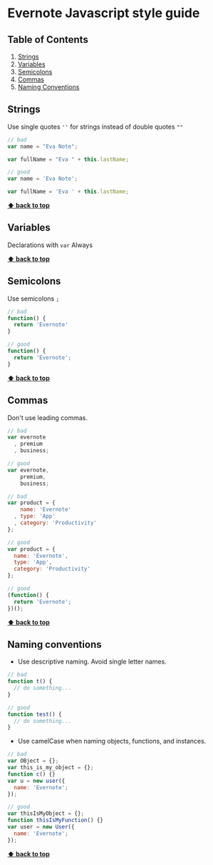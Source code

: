 Evernote Javascript style guide
======================

## Table of Contents

  1. [Strings](#strings)
  2. [Variables](#variables)
  3. [Semicolons](#semicolons)
  4. [Commas](#commas)
  5. [Naming Conventions](#naming-conventions)

## Strings

Use single quotes `''` for strings instead of double quotes `""`

  ```javascript
  // bad
  var name = "Eva Note";

  var fullName = "Eva " + this.lastName;

  // good
  var name = 'Eva Note';

  var fullName = 'Eva ' + this.lastName;
  ```

**[⬆ back to top](#table-of-contents)**


## Variables

Declarations with `var` Always

**[⬆ back to top](#table-of-contents)**


## Semicolons

Use semicolons `;`

  ```javascript
  // bad
  function() {
    return 'Evernote'
  }

  // good
  function() {
    return 'Evernote';
  }
  ```

**[⬆ back to top](#table-of-contents)**

## Commas

Don't use leading commas.

  ```javascript
  // bad
  var evernote
    , premium
    , business;

  // good
  var evernote,
      premium,
      business;

  // bad
  var product = {
      name: 'Evernote'
    , type: 'App'
    , category: 'Productivity'
  };

  // good
  var product = {
    name: 'Evernote',
    type: 'App',
    category: 'Productivity'
  };

  // good
  (function() {
    return 'Evernote';
  })();
  ```

**[⬆ back to top](#table-of-contents)**

## Naming conventions

  - Use descriptive naming. Avoid single letter names.

  ```javascript
  // bad
  function t() {
    // do something...
  }

  // good
  function test() {
    // do something...
  }
  ```

  - Use camelCase when naming objects, functions, and instances.

  ```javascript
  // bad
  var OBject = {};
  var this_is_my_object = {};
  function c() {}
  var u = new user({
    name: 'Evernote';
  });

  // good
  var thisIsMyObject = {};
  function thisIsMyFunction() {}
  var user = new User({
    name: 'Evernote';
  });
  ```

**[⬆ back to top](#table-of-contents)**



